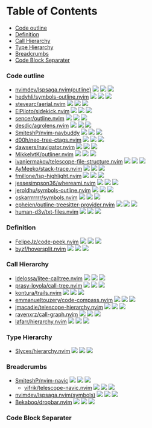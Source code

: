 # Table of Contents

<!-- toc -->

- [Code outline](#code-outline)
- [Definition](#definition)
- [Call Hierarchy](#call-hierarchy)
- [Type Hierarchy](#type-hierarchy)
- [Breadcrumbs](#breadcrumbs)
- [Code Block Separater](#code-block-separater)

<!-- tocstop -->

### Code outline

- [nvimdev/lspsaga.nvim(outline)](https://github.com/nvimdev/lspsaga.nvim) ![](https://img.shields.io/github/stars/nvimdev/lspsaga.nvim) ![](https://img.shields.io/github/last-commit/nvimdev/lspsaga.nvim) ![](https://img.shields.io/github/commit-activity/y/nvimdev/lspsaga.nvim)
- [hedyhli/symbols-outline.nvim](https://github.com/hedyhli/symbols-outline.nvim) ![](https://img.shields.io/github/stars/hedyhli/symbols-outline.nvim) ![](https://img.shields.io/github/last-commit/hedyhli/symbols-outline.nvim) ![](https://img.shields.io/github/commit-activity/y/hedyhli/symbols-outline.nvim)
- [stevearc/aerial.nvim](https://github.com/stevearc/aerial.nvim) ![](https://img.shields.io/github/stars/stevearc/aerial.nvim) ![](https://img.shields.io/github/last-commit/stevearc/aerial.nvim) ![](https://img.shields.io/github/commit-activity/y/stevearc/aerial.nvim)
- [ElPiloto/sidekick.nvim](https://github.com/ElPiloto/sidekick.nvim) ![](https://img.shields.io/github/stars/ElPiloto/sidekick.nvim) ![](https://img.shields.io/github/last-commit/ElPiloto/sidekick.nvim) ![](https://img.shields.io/github/commit-activity/y/ElPiloto/sidekick.nvim)
- [sencer/outline.nvim](https://github.com/sencer/outline.nvim) ![](https://img.shields.io/github/stars/sencer/outline.nvim) ![](https://img.shields.io/github/last-commit/sencer/outline.nvim) ![](https://img.shields.io/github/commit-activity/y/sencer/outline.nvim)
- [desdic/agrolens.nvim](https://github.com/desdic/agrolens.nvim) ![](https://img.shields.io/github/stars/desdic/agrolens.nvim) ![](https://img.shields.io/github/last-commit/desdic/agrolens.nvim) ![](https://img.shields.io/github/commit-activity/y/desdic/agrolens.nvim)
- [SmiteshP/nvim-navbuddy](https://github.com/SmiteshP/nvim-navbuddy) ![](https://img.shields.io/github/stars/SmiteshP/nvim-navbuddy) ![](https://img.shields.io/github/last-commit/SmiteshP/nvim-navbuddy) ![](https://img.shields.io/github/commit-activity/y/SmiteshP/nvim-navbuddy)
- [d00h/neo-tree-ctags.nvim](https://github.com/d00h/neo-tree-ctags.nvim) ![](https://img.shields.io/github/stars/d00h/neo-tree-ctags.nvim) ![](https://img.shields.io/github/last-commit/d00h/neo-tree-ctags.nvim) ![](https://img.shields.io/github/commit-activity/y/d00h/neo-tree-ctags.nvim)
- [dawsers/navigator.nvim](https://github.com/dawsers/navigator.nvim) ![](https://img.shields.io/github/stars/dawsers/navigator.nvim) ![](https://img.shields.io/github/last-commit/dawsers/navigator.nvim) ![](https://img.shields.io/github/commit-activity/y/dawsers/navigator.nvim)
- [MikkelvtK/outliner.nvim](https://github.com/MikkelvtK/outliner.nvim) ![](https://img.shields.io/github/stars/MikkelvtK/outliner.nvim) ![](https://img.shields.io/github/last-commit/MikkelvtK/outliner.nvim) ![](https://img.shields.io/github/commit-activity/y/MikkelvtK/outliner.nvim)
- [ivanjermakov/telescope-file-structure.nvim](https://github.com/ivanjermakov/telescope-file-structure.nvim) ![](https://img.shields.io/github/stars/ivanjermakov/telescope-file-structure.nvim) ![](https://img.shields.io/github/last-commit/ivanjermakov/telescope-file-structure.nvim) ![](https://img.shields.io/github/commit-activity/y/ivanjermakov/telescope-file-structure.nvim)
- [AyMeeko/stack-trace.nvim](https://github.com/AyMeeko/stack-trace.nvim) ![](https://img.shields.io/github/stars/AyMeeko/stack-trace.nvim) ![](https://img.shields.io/github/last-commit/AyMeeko/stack-trace.nvim) ![](https://img.shields.io/github/commit-activity/y/AyMeeko/stack-trace.nvim)
- [fmillone/lsp-highlight.nvim](https://github.com/fmillone/lsp-highlight.nvim) ![](https://img.shields.io/github/stars/fmillone/lsp-highlight.nvim) ![](https://img.shields.io/github/last-commit/fmillone/lsp-highlight.nvim) ![](https://img.shields.io/github/commit-activity/y/fmillone/lsp-highlight.nvim)
- [jessesimpson36/whereami.nvim](https://github.com/jessesimpson36/whereami.nvim) ![](https://img.shields.io/github/stars/jessesimpson36/whereami.nvim) ![](https://img.shields.io/github/last-commit/jessesimpson36/whereami.nvim) ![](https://img.shields.io/github/commit-activity/y/jessesimpson36/whereami.nvim)
- [jeroldhu/symbols-outline.nvim](https://github.com/jeroldhu/symbols-outline.nvim) ![](https://img.shields.io/github/stars/jeroldhu/symbols-outline.nvim) ![](https://img.shields.io/github/last-commit/jeroldhu/symbols-outline.nvim) ![](https://img.shields.io/github/commit-activity/y/jeroldhu/symbols-outline.nvim)
- [oskarrrrrrr/symbols.nvim](https://github.com/oskarrrrrrr/symbols.nvim) ![](https://img.shields.io/github/stars/oskarrrrrrr/symbols.nvim) ![](https://img.shields.io/github/last-commit/oskarrrrrrr/symbols.nvim) ![](https://img.shields.io/github/commit-activity/y/oskarrrrrrr/symbols.nvim)
- [epheien/outline-treesitter-provider.nvim](https://github.com/epheien/outline-treesitter-provider.nvim) ![](https://img.shields.io/github/stars/epheien/outline-treesitter-provider.nvim) ![](https://img.shields.io/github/last-commit/epheien/outline-treesitter-provider.nvim) ![](https://img.shields.io/github/commit-activity/y/epheien/outline-treesitter-provider.nvim)
- [human-d3v/txt-files.nvim](https://github.com/human-d3v/txt-files.nvim) ![](https://img.shields.io/github/stars/human-d3v/txt-files.nvim) ![](https://img.shields.io/github/last-commit/human-d3v/txt-files.nvim) ![](https://img.shields.io/github/commit-activity/y/human-d3v/txt-files.nvim)

### Definition

- [FelipeJz/code-peek.nvim](https://github.com/FelipeJz/code-peek.nvim) ![](https://img.shields.io/github/stars/FelipeJz/code-peek.nvim) ![](https://img.shields.io/github/last-commit/FelipeJz/code-peek.nvim) ![](https://img.shields.io/github/commit-activity/y/FelipeJz/code-peek.nvim)
- [byzf/hoversplit.nvim](https://github.com/byzf/hoversplit.nvim) ![](https://img.shields.io/github/stars/byzf/hoversplit.nvim) ![](https://img.shields.io/github/last-commit/byzf/hoversplit.nvim) ![](https://img.shields.io/github/commit-activity/y/byzf/hoversplit.nvim)

### Call Hierarchy

- [ldelossa/litee-calltree.nvim](https://github.com/ldelossa/litee-calltree.nvim) ![](https://img.shields.io/github/stars/ldelossa/litee-calltree.nvim) ![](https://img.shields.io/github/last-commit/ldelossa/litee-calltree.nvim) ![](https://img.shields.io/github/commit-activity/y/ldelossa/litee-calltree.nvim)
- [prasy-loyola/call-tree.nvim](https://github.com/prasy-loyola/call-tree.nvim) ![](https://img.shields.io/github/stars/prasy-loyola/call-tree.nvim) ![](https://img.shields.io/github/last-commit/prasy-loyola/call-tree.nvim) ![](https://img.shields.io/github/commit-activity/y/prasy-loyola/call-tree.nvim)
- [kontura/trails.nvim](https://github.com/kontura/trails.nvim) ![](https://img.shields.io/github/stars/kontura/trails.nvim) ![](https://img.shields.io/github/last-commit/kontura/trails.nvim) ![](https://img.shields.io/github/commit-activity/y/kontura/trails.nvim)
- [emmanueltouzery/code-compass.nvim](https://github.com/emmanueltouzery/code-compass.nvim) ![](https://img.shields.io/github/stars/emmanueltouzery/code-compass.nvim) ![](https://img.shields.io/github/last-commit/emmanueltouzery/code-compass.nvim) ![](https://img.shields.io/github/commit-activity/y/emmanueltouzery/code-compass.nvim)
- [jmacadie/telescope-hierarchy.nvim](https://github.com/jmacadie/telescope-hierarchy.nvim) ![](https://img.shields.io/github/stars/jmacadie/telescope-hierarchy.nvim) ![](https://img.shields.io/github/last-commit/jmacadie/telescope-hierarchy.nvim) ![](https://img.shields.io/github/commit-activity/y/jmacadie/telescope-hierarchy.nvim)
- [ravenxrz/call-graph.nvim](https://github.com/ravenxrz/call-graph.nvim) ![](https://img.shields.io/github/stars/ravenxrz/call-graph.nvim) ![](https://img.shields.io/github/last-commit/ravenxrz/call-graph.nvim) ![](https://img.shields.io/github/commit-activity/y/ravenxrz/call-graph.nvim)
- [lafarr/hierarchy.nvim](https://github.com/lafarr/hierarchy.nvim) ![](https://img.shields.io/github/stars/lafarr/hierarchy.nvim) ![](https://img.shields.io/github/last-commit/lafarr/hierarchy.nvim) ![](https://img.shields.io/github/commit-activity/y/lafarr/hierarchy.nvim)

### Type Hierarchy

- [Slyces/hierarchy.nvim](https://github.com/Slyces/hierarchy.nvim) ![](https://img.shields.io/github/stars/Slyces/hierarchy.nvim) ![](https://img.shields.io/github/last-commit/Slyces/hierarchy.nvim) ![](https://img.shields.io/github/commit-activity/y/Slyces/hierarchy.nvim)

### Breadcrumbs

- [SmiteshP/nvim-navic](https://github.com/SmiteshP/nvim-navic) ![](https://img.shields.io/github/stars/SmiteshP/nvim-navic) ![](https://img.shields.io/github/last-commit/SmiteshP/nvim-navic) ![](https://img.shields.io/github/commit-activity/y/SmiteshP/nvim-navic)
  - [vifrik/telescope-navic.nvim](https://github.com/vifrik/telescope-navic.nvim) ![](https://img.shields.io/github/stars/vifrik/telescope-navic.nvim) ![](https://img.shields.io/github/last-commit/vifrik/telescope-navic.nvim) ![](https://img.shields.io/github/commit-activity/y/vifrik/telescope-navic.nvim)
- [nvimdev/lspsaga.nvim(symbols)](https://github.com/nvimdev/lspsaga.nvim) ![](https://img.shields.io/github/stars/nvimdev/lspsaga.nvim) ![](https://img.shields.io/github/last-commit/nvimdev/lspsaga.nvim) ![](https://img.shields.io/github/commit-activity/y/nvimdev/lspsaga.nvim)
- [Bekaboo/dropbar.nvim](https://github.com/Bekaboo/dropbar.nvim) ![](https://img.shields.io/github/stars/Bekaboo/dropbar.nvim) ![](https://img.shields.io/github/last-commit/Bekaboo/dropbar.nvim) ![](https://img.shields.io/github/commit-activity/y/Bekaboo/dropbar.nvim)

### Code Block Separater

